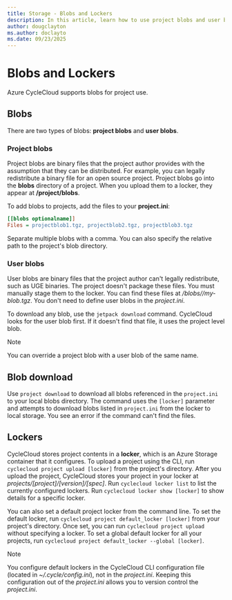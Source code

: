 ```yaml
---
title: Storage - Blobs and Lockers
description: In this article, learn how to use project blobs and user blobs for storage within Azure CycleCloud. Also learn about blob downloading and lockers.
author: dougclayton
ms.author: doclayto
ms.date: 09/23/2025
---
```


# Blobs and Lockers

Azure CycleCloud supports blobs for project use.

## Blobs

There are two types of blobs: **project blobs** and **user blobs**.

### Project blobs

Project blobs are binary files that the project author provides with the assumption that they can be distributed. For example, you can legally redistribute a binary file for an open source project. Project blobs go into the **blobs** directory of a project. When you upload them to a locker, they appear at **/project/blobs**.

To add blobs to projects, add the files to your **project.ini**:

``` ini
[[blobs optionalname]]
Files = projectblob1.tgz, projectblob2.tgz, projectblob3.tgz
```

Separate multiple blobs with a comma. You can also specify the relative path to the project's blob directory.

### User blobs

User blobs are binary files that the project author can't legally redistribute, such as UGE binaries. The project doesn't package these files. You must manually stage them to the locker. You can find these files at _/blobs//my-blob.tgz_. You don't need to define user blobs in the _project.ini_.

To download any blob, use the `jetpack download` command. CycleCloud looks for the user blob first. If it doesn't find that file, it uses the project level blob.

> [!NOTE]
> You can override a project blob with a user blob of the same name.

## Blob download

Use `project download` to download all blobs referenced in the `project.ini` to your local blobs directory. The command uses the `[locker]` parameter and attempts to download blobs listed in `project.ini` from the locker to local storage. You see an error if the command can't find the files.

## Lockers

CycleCloud stores project contents in a **locker**, which is an Azure Storage container that it configures. To upload a project using the CLI, run `cyclecloud project upload [locker]` from the project's directory. After you upload the project, CycleCloud stores your project in your locker at *projects/[project]/[version]/[spec]*. Run `cyclecloud locker list` to list the currently configured lockers. Run `cyclecloud locker show [locker]` to show details for a specific locker.

You can also set a default project locker from the command line. To set the default locker, run `cyclecloud project default_locker [locker]` from your project's directory. Once set, you can run `cyclecloud project upload` without specifying a locker. To set a global default locker for all your projects, run `cyclecloud project default_locker --global [locker]`.

> [!NOTE]
> You configure default lockers in the CycleCloud CLI configuration file (located in _~/.cycle/config.ini_), not in the _project.ini_. Keeping this configuration out of the _project.ini_ allows you to version control the _project.ini_.

